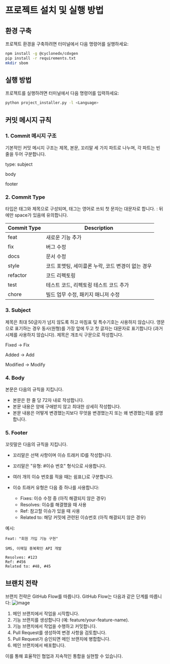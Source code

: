 # 프로젝트 설치 및 실행 방법

## 환경 구축

프로젝트 환경을 구축하려면 터미널에서 다음 명령어를 실행하세요:


```bash
npm install -g @cyclonedx/cdxgen
pip install -r requirements.txt
mkdir sbom
```

## 실행 방법
프로젝트를 실행하려면 터미널에서 다음 명령어를 입력하세요:

```bash
python project_installer.py -l <Language>
```

## 커밋 메시지 규칙

### 1. Commit 메시지 구조

기본적인 커밋 메시지 구조는 제목, 본문, 꼬리말 세 가지 파트로 나누며, 각 파트는 빈 줄을 두어 구분합니다.

type: subject

body

footer

### 2. Commit Type

타입은 태그와 제목으로 구성되며, 태그는 영어로 쓰되 첫 문자는 대문자로 합니다. : 뒤에만 space가 있음에 유의합니다.

| Commit Type | Description                         |
|-------------|-------------------------------------|
| feat        | 새로운 기능 추가                      |
| fix         | 버그 수정                            |
| docs        | 문서 수정                            |
| style       | 코드 포맷팅, 세미콜론 누락, 코드 변경이 없는 경우 |
| refactor    | 코드 리펙토링                         |
| test        | 테스트 코드, 리펙토링 테스트 코드 추가 |
| chore       | 빌드 업무 수정, 패키지 매니저 수정    |

### 3. Subject

제목은 최대 50글자가 넘지 않도록 하고 마침표 및 특수기호는 사용하지 않습니다. 영문으로 표기하는 경우 동사(원형)를 가장 앞에 두고 첫 글자는 대문자로 표기합니다 (과거 시제를 사용하지 않습니다). 제목은 개조식 구문으로 작성합니다.

Fixed → Fix

Added → Add

Modified → Modify

### 4. Body

본문은 다음의 규칙을 지킵니다.

- 본문은 한 줄 당 72자 내로 작성합니다.
- 본문 내용은 양에 구애받지 않고 최대한 상세히 작성합니다.
- 본문 내용은 어떻게 변경했는지보다 무엇을 변경했는지 또는 왜 변경했는지를 설명합니다.

### 5. Footer

꼬릿말은 다음의 규칙을 지킵니다.

- 꼬리말은 선택 사항이며 이슈 트래커 ID를 작성합니다.
- 꼬리말은 "유형: #이슈 번호" 형식으로 사용합니다.
- 여러 개의 이슈 번호를 적을 때는 쉼표(,)로 구분합니다.
- 이슈 트래커 유형은 다음 중 하나를 사용합니다:

  - Fixes: 이슈 수정 중 (아직 해결되지 않은 경우)
  - Resolves: 이슈를 해결했을 때 사용
  - Ref: 참고할 이슈가 있을 때 사용
  - Related to: 해당 커밋에 관련된 이슈번호 (아직 해결되지 않은 경우)

예시:
```
Feat: "회원 가입 기능 구현"

SMS, 이메일 중복확인 API 개발 

Resolves: #123
Ref: #456
Related to: #48, #45
```

## 브랜치 전략

브랜치 전략은 GitHub Flow를 따릅니다. GitHub Flow는 다음과 같은 단계를 따릅니다:
![image](https://github.com/WhiteHatSchool/unused_dependency_check/assets/35493042/e2b4fd62-1f3c-46a2-b846-b9cb745e694a)

1. 메인 브랜치에서 작업을 시작합니다.
1. 기능 브랜치를 생성합니다 (예: feature/your-feature-name).
1. 기능 브랜치에서 작업을 수행하고 커밋합니다.
1. Pull Request를 생성하여 변경 사항을 검토합니다.
1. Pull Request가 승인되면 메인 브랜치에 병합합니다.
1. 메인 브랜치에서 배포합니다.


이를 통해 효율적인 협업과 지속적인 통합을 실현할 수 있습니다.
